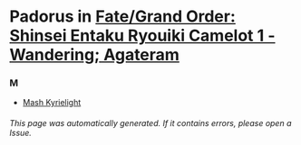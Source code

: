 # Padorus in [Fate/Grand Order: Shinsei Entaku Ryouiki Camelot 1 - Wandering; Agateram](https://myanimelist.net/anime/38085/Fate_Grand_Order__Shinsei_Entaku_Ryouiki_Camelot_1_-_Wandering__Agateram)

### M
* [Mash Kyrielight](https://github.com/shadow578/Project-Padoru/blob/master/table-of-contents/characters/MashKyrielight.md)

###### This page was automatically generated. If it contains errors, please open a Issue.
